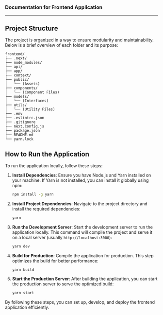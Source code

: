 
### Documentation for Frontend Application

---

## Project Structure

The project is organized in a way to ensure modularity and maintainability. Below is a brief overview of each folder and its purpose:

```
frontend/
├── .next/
├── node_modules/
├── api/
├── app/
├── context/
├── public/
│   └── (Assets)
├── components/
│   └── (Component Files)
├── models/
│   └── (Interfaces)
├── utils/
│   └── (Utility Files)
├── .env
├── .eslintrc.json
├── .gitignore
├── next.config.js
├── package.json
├── README.md
└── yarn.lock
```

## How to Run the Application

To run the application locally, follow these steps:

1. **Install Dependencies**: Ensure you have Node.js and Yarn installed on your machine. If Yarn is not installed, you can install it globally using npm:
   ```bash
   npm install -g yarn
   ```

2. **Install Project Dependencies**: Navigate to the project directory and install the required dependencies:
   ```bash
   yarn 
   ```

3. **Run the Development Server**: Start the development server to run the application locally. This command will compile the project and serve it on a local server (usually `http://localhost:3000`):
   ```bash
   yarn dev
   ```

4. **Build for Production**: Compile the application for production. This step optimizes the build for better performance:
   ```bash
   yarn build
   ```

5. **Start the Production Server**: After building the application, you can start the production server to serve the optimized build:
   ```bash
   yarn start
   ```

By following these steps, you can set up, develop, and deploy the frontend application efficiently.
